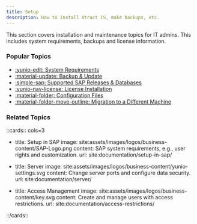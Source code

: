 ```yaml
---
title: Setup
description: How to install Xtract IS, make backups, etc.
---
```


This section covers installation and maintenance topics for IT admins.
This includes system requirements, backups and license information.

### Popular Topics

<div class="grid cards" markdown>

- [:yunio-edit:  System Requirements](requirements.md)
- [:material-update:  Backup & Update](update.md)
- [:simple-sap:  Supported SAP Releases & Databases](requirements.md/#supported-sap-systems-and-releases)
- [:yunio-nav-license:  License Installation](license.md/#about-the-licensing-concept-of-xtract-universal)
- [:material-folder:  Configuration Files](migration.md/#configuration-files)
- [:material-folder-move-outline:  Migration to a Different Machine](migration.md/#migration-to-a-different-machine)

</div>

### Related Topics

::cards:: cols=3

- title: Setup in SAP
  image: site:assets/images/logos/business-content/SAP-Logo.png
  content: SAP system requirements, e.g., user rights and customization.
  url: site:documentation/setup-in-sap/
  
- title: Server
  image: site:assets/images/logos/business-content/yunio-settings.svg
  content: Change server ports and configure data security.
  url: site:documentation/server/

- title: Access Management
  image: site:assets/images/logos/business-content/key.svg
  content: Create and manage users with access restrictions.
  url: site:documentation/access-restrictions/

::/cards::